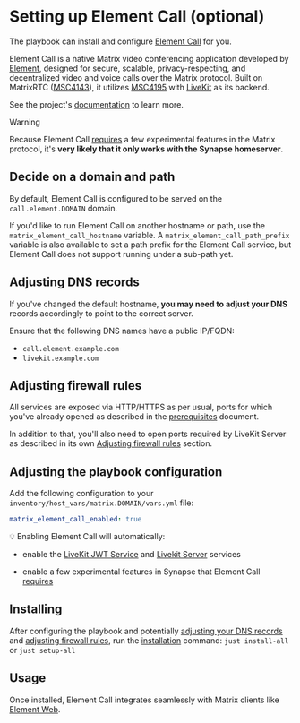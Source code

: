 <!--
SPDX-FileCopyrightText: 2024 wjbeckett
SPDX-FileCopyrightText: 2024 - 2025 Slavi Pantaleev

SPDX-License-Identifier: AGPL-3.0-or-later
-->

# Setting up Element Call (optional)

The playbook can install and configure [Element Call](https://github.com/element-hq/element-call) for you.

Element Call is a native Matrix video conferencing application developed by [Element](https://element.io), designed for secure, scalable, privacy-respecting, and decentralized video and voice calls over the Matrix protocol. Built on MatrixRTC ([MSC4143](https://github.com/matrix-org/matrix-spec-proposals/pull/4143)), it utilizes [MSC4195](https://github.com/hughns/matrix-spec-proposals/blob/hughns/matrixrtc-livekit/proposals/4195-matrixrtc-livekit.md) with [LiveKit](configuring-playbook-livekit-server.md) as its backend.

See the project's [documentation](https://github.com/element-hq/element-call) to learn more.

> [!WARNING]
>  Because Element Call [requires](https://github.com/element-hq/element-call/blob/93ae2aed9841e0b066d515c56bd4c122d2b591b2/docs/self-hosting.md#a-matrix-homeserver) a few experimental features in the Matrix protocol, it's <strong>very likely that it only works with the Synapse homeserver</strong>.

## Decide on a domain and path

By default, Element Call is configured to be served on the `call.element.DOMAIN` domain.

If you'd like to run Element Call on another hostname or path, use the `matrix_element_call_hostname` variable. A `matrix_element_call_path_prefix` variable is also available to set a path prefix for the Element Call service, but Element Call does not support running under a sub-path yet.

## Adjusting DNS records

If you've changed the default hostname, **you may need to adjust your DNS** records accordingly to point to the correct server.

Ensure that the following DNS names have a public IP/FQDN:
- `call.element.example.com`
- `livekit.example.com`

## Adjusting firewall rules

All services are exposed via HTTP/HTTPS as per usual, ports for which you've already opened as described in the [prerequisites](prerequisites.md) document.

In addition to that, you'll also need to open ports required by LiveKit Server as described in its own [Adjusting firewall rules](configuring-playbook-livekit-server.md#adjusting-firewall-rules) section.

## Adjusting the playbook configuration

Add the following configuration to your `inventory/host_vars/matrix.DOMAIN/vars.yml` file:

```yaml
matrix_element_call_enabled: true
```

💡 Enabling Element Call will automatically:

- enable the [LiveKit JWT Service](configuring-playbook-livekit-jwt-service.md) and [Livekit Server](configuring-playbook-livekit-server.md) services

- enable a few experimental features in Synapse that Element Call [requires](https://github.com/element-hq/element-call/blob/93ae2aed9841e0b066d515c56bd4c122d2b591b2/docs/self-hosting.md#a-matrix-homeserver)

## Installing

After configuring the playbook and potentially [adjusting your DNS records](#adjusting-dns-records) and [adjusting firewall rules](#adjusting-firewall-rules), run the [installation](installing.md) command: `just install-all` or `just setup-all`

## Usage

Once installed, Element Call integrates seamlessly with Matrix clients like [Element Web](configuring-playbook-client-element-web.md).